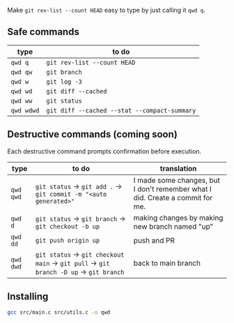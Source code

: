 Make `git rev-list --count HEAD` easy to type by just calling it `qwd q`.


## Safe commands

type | to do
---  | ---
`qwd q` | `git rev-list --count HEAD`
`qwd qw` | `git branch`
`qwd w` | `git log -3`
`qwd wd` | `git diff --cached`
`qwd ww` | `git status`
`qwd wdwd` | `git diff --cached --stat --compact-summary`


## Destructive commands (coming soon)

Each destructive command prompts confirmation before execution.

type | to do | translation
---  | --- | ---
`qwd qwd` | `git status` → `git add .` → `git commit -m "<auto generated>"` | I made some changes, but I don't remember what I did. Create a commit for me.
`qwd d` | `git status` → `git branch` → `git checkout -b up` | making changes by making new branch named "up"
`qwd dd` | `git push origin up` | push and PR
`qwd dwd` | `git status` → `git checkout main` → `git pull` → `git branch -D up` → `git branch` | back to main branch


## Installing

```sh
gcc src/main.c src/utils.c -o qwd
```

